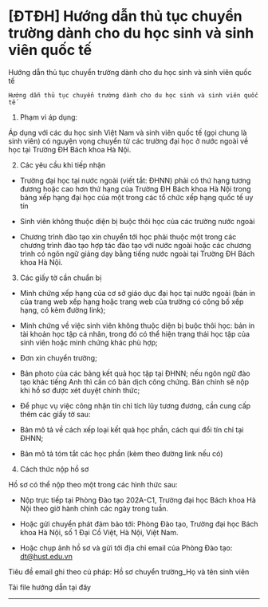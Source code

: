 # [ĐTĐH] Hướng dẫn thủ tục chuyển trường dành cho du học sinh và sinh viên quốc tế

Hướng dẫn thủ tục chuyển trường dành cho du học sinh và sinh viên quốc tế
        
	Hướng dẫn thủ tục chuyển trường dành cho du học sinh và sinh viên quốc tế


1. Phạm vi áp dụng:

Áp dụng với các du học sinh Việt Nam và sinh viên quốc tế (gọi chung là sinh viên) có nguyện vọng chuyển từ các trường đại học ở nước ngoài về học tại Trường ĐH Bách khoa Hà Nội.



2. Các yêu cầu khi tiếp nhận

- Trường đại học tại nước ngoài (viết tắt: ĐHNN) phải có thứ hạng tương đương hoặc cao hơn thứ hạng của Trường ĐH Bách khoa Hà Nội trong bảng xếp hạng đại học của một trong các tổ chức xếp hạng quốc tế uy tín

- Sinh viên không thuộc diện bị buộc thôi học của các trường nước ngoài

- Chương trình đào tạo xin chuyển tới học phải thuộc một trong các chương trình đào tạo hợp tác đào tạo với nước ngoài hoặc các chương trình có ngôn ngữ giảng dạy bằng tiếng nước ngoài tại Trường ĐH Bách khoa Hà Nội.



3. Các giấy tờ cần chuẩn bị

- Minh chứng xếp hạng của cơ sở giáo dục đại học tại nước ngoài (bản in của trang web xếp hạng hoặc trang web của trường có công bố xếp hạng, có kèm đường link);

- Minh chứng về việc sinh viên không thuộc diện bị buộc thôi học: bản in tài khoản học tập cá nhân, trong đó có thể hiện trạng thái học tập của sinh viên hoặc minh chứng khác phù hợp;

- Đơn xin chuyển trường;

- Bản photo của các bảng kết quả học tập tại ĐHNN; nếu ngôn ngữ đào tạo khác tiếng Anh thì cần có bản dịch công chứng. Bản chính sẽ nộp khi hồ sơ được xét duyệt chính thức;

- Để phục vụ việc công nhận tín chỉ tích lũy tương đương, cần cung cấp thêm các giấy tờ sau:

+ Bản mô tả về cách xếp loại kết quả học phần, cách qui đổi tín chỉ tại ĐHNN;

+ Bản mô tả tóm tắt các học phần (kèm theo đường link nếu có)



4. Cách thức nộp hồ sơ

Hồ sơ có thể nộp theo một trong các hình thức sau:

- Nộp trực tiếp tại Phòng Đào tạo 202A-C1, Trường đại học Bách khoa Hà Nội theo giờ hành chính các ngày trong tuần.

- Hoặc gửi chuyển phát đảm bảo tới: Phòng Đào tạo, Trường đại học Bách khoa Hà Nội, số 1 Đại Cồ Việt, Hà Nội, Việt Nam.

- Hoặc chụp ảnh hồ sơ và gửi tới địa chỉ email của Phòng Đào tạo: dt@hust.edu.vn

Tiêu đề email ghi theo cú pháp: Hồ sơ chuyển trường_Họ và tên sinh viên

Tải file hướng dẫn tại đây

---------------------------------------------------------